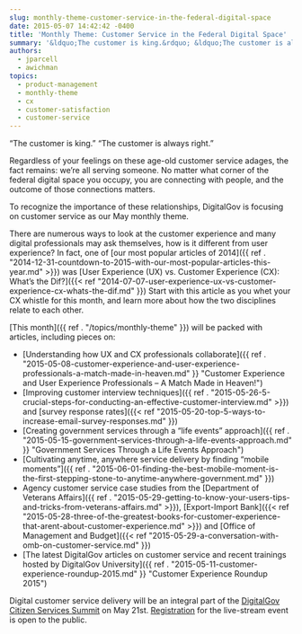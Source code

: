 ```yaml
---
slug: monthly-theme-customer-service-in-the-federal-digital-space
date: 2015-05-07 14:42:42 -0400
title: 'Monthly Theme: Customer Service in the Federal Digital Space'
summary: '&ldquo;The customer is king.&rdquo; &ldquo;The customer is always right.&rdquo; Regardless of your feelings on these age-old customer service adages, the fact remains: we’re all serving someone. No matter what corner of the federal digital space you occupy, you are connecting with people, and the outcome of those connections matters. To recognize the importance of these'
authors:
  - jparcell
  - awichman
topics:
  - product-management
  - monthly-theme
  - cx
  - customer-satisfaction
  - customer-service
---
```


“The customer is king.” “The customer is always right.”

Regardless of your feelings on these age-old customer service adages, the fact remains: we’re all serving someone. No matter what corner of the federal digital space you occupy, you are connecting with people, and the outcome of those connections matters.

To recognize the importance of these relationships, DigitalGov is focusing on customer service as our May monthly theme.

There are numerous ways to look at the customer experience and  many digital professionals may ask themselves, how is it different from user experience? In fact, one of [our most popular articles of 2014]({{ ref . "2014-12-31-countdown-to-2015-with-our-most-popular-articles-this-year.md" >}}) was [User Experience (UX) vs. Customer Experience (CX): What’s the Dif?]({{< ref "2014-07-07-user-experience-ux-vs-customer-experience-cx-whats-the-dif.md" }}) Start with this article as you whet your CX whistle for this month, and learn more about how the two disciplines relate to each other.

[This month]({{ ref . "/topics/monthly-theme" }}) will be packed with articles, including pieces on:

  * [Understanding how UX and CX professionals collaborate]({{ ref . "2015-05-08-customer-experience-and-user-experience-professionals-a-match-made-in-heaven.md" }} "Customer Experience and User Experience Professionals – A Match Made in Heaven!")
  * [Improving customer interview techniques]({{ ref . "2015-05-26-5-crucial-steps-for-conducting-an-effective-customer-interview.md" >}}) and [survey response rates]({{< ref "2015-05-20-top-5-ways-to-increase-email-survey-responses.md" }})
  * [Creating government services through a &#8220;life events&#8221; approach]({{ ref . "2015-05-15-government-services-through-a-life-events-approach.md" }} "Government Services Through a Life Events Approach")
  * [Cultivating anytime, anywhere service delivery by finding &#8220;mobile moments&#8221;]({{ ref . "2015-06-01-finding-the-best-mobile-moment-is-the-first-stepping-stone-to-anytime-anywhere-government.md" }})
  * Agency customer service case studies from the [Department of Veterans Affairs]({{ ref . "2015-05-29-getting-to-know-your-users-tips-and-tricks-from-veterans-affairs.md" >}}), [Export-Import Bank]({{< ref "2015-05-28-three-of-the-greatest-books-for-customer-experience-that-arent-about-customer-experience.md" >}}) and [Office of Management and Budget]({{< ref "2015-05-29-a-conversation-with-omb-on-customer-service.md" }})
  * [The latest DigitalGov articles on customer service and recent trainings hosted by DigitalGov University]({{ ref . "2015-05-11-customer-experience-roundup-2015.md" }} "Customer Experience Roundup 2015")

Digital customer service delivery will be an integral part of the [DigitalGov Citizen Services Summit](https://summit.digitalgov.gov/) on May 21st. [Registration](https://www.eventbrite.com/e/2015-spring-citizen-services-summit-registration-12671367401) for the live-stream event is open to the public.
